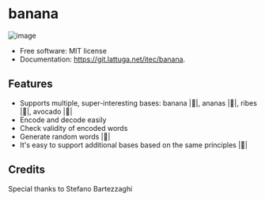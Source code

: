 banana
======

![image](https://img.shields.io/travis/itec/banana.svg?label=banana&color=fedcba&logo=data%3Aimage%2Fpng%3Bbase64%2CiVBORw0KGgoAAAANSUhEUgAAABgAAAAVCAYAAABc6S4mAAAACXBIWXMAAABmAAAAZgEHbzbCAAAAGXRFWHRTb2Z0d2FyZQB3d3cuaW5rc2NhcGUub3Jnm%2B48GgAAA3lJREFUOI2tlW1olWUYx3%2F38zznOWfPOdvT2WkenRZae3GkbWRva2PVRkYYkawpyvqQ6CAalZiwihgVlCQYgaUzEwMJlvYhMEr6ECc13Ha%2BlGm23MZglrpZnb2ct%2Be577sPdcKCEem5Pt1cXPf1%2B%2F%2Fv%2B4ILihu1wBAwBXQCGEUGbFnbFpg1BNqxeRGoLGp32%2BLzqeNuqn6xOL5%2FY2AA2FJMB5GoK2KljghLjXi83qgFWosJaGt%2FyE5nczqrNcTCwnVDuEUDWCbPvLw5tOL0T2qiusLwAUoCwikWoK1llWXHYyKWSHpTjcuEBWAalBQDEAnZvNa%2FM9wA8NWQ77fVmnEAqclfN8Aw2PPRjrATLROuVMgz56Sz6mZRBZD3dO56AW9s7ihf8NjqpXmAg5%2Fmk4%2FUGWmAnE8ulWXOulbhwDtdHZHl771kLcO%2FFPR8vN7dGeNsj90AcHJEnZeawWtxcIttcfTV7oravQeOLhIEPLS%2FZGPP3MkXWkwv6ggXYMeXchI49n8clANPL6wQa4590JBZ%2BeDuRXq0w9QqXdN3OD9wcdQX27YF7wPIeGROjEgFJP8LEAWagTXxmGjYuT0%2B17npFdAypM4%2FWgna3dOfO7Xr%2FSzDvcGmwqXuj73BjMc%2BAAtoATYBDpACTCGoKHVESewGw1m%2FOuA%2F2b7YqGt80wRVqi9sL9FyZkUuT65962wif0Uy3BtssgwsgB8v6%2FFDQ3IG6AcQwCQQSRyIjK2sNm%2FyJX60TLhCIAqKhFEyrFU%2BArJSKuT%2BT3JDr%2B%2FNGj2tpnzuAavxrzL1%2Fc860fR2LjCdYQMwUQAkbJOlbkRcvud2a7brCbu89V6rJmSLUAHgS%2FzkGTnSdyT7yxcJv%2BzhWmO6b0PgbsfGAbiSJvnthNJr9%2BXVdJZuIPm3OKChsky8m9gatCZ%2BV87BU3LqmzEVzEqE0gjbwg9b6Lq44Xc1mze21Ri3CYHwFJMXU%2FwwNacWDI1r9fwRbybj0QV8d%2FUnFp7hzlCAXevuML1n7zddNyRmQwGMUEAELVMHtUYqJWTG09nZnNJZT8SlpurXNKnez7zTg%2BP6glR0A7%2F9e0rEVWcbeCocYF1zlWl03mUsWb5Q3Cr%2BWYMnyZ8YVWc%2FHJDT5y7pGV%2FyFvD1fGMo5snXA%2BuDFtVlIUqVFlGAdF6rrMeE%2FnPvHgbG5mtciD8AcJRb8mo4BE0AAAAASUVORK5CYII%3D%0A%20%20%20%20%20:target:%20https://travis-ci.com/itec/banana)

-   Free software: MIT license
-   Documentation: <https://git.lattuga.net/itec/banana>.

Features
--------

 - Supports multiple, super-interesting bases: banana |:banana:|, ananas |:pineapple:|, ribes |:grapes:|, avocado |:avocado:|
 - Encode and decode easily
 - Check validity of encoded words
 - Generate random words |:game_die:|
 - It's easy to support additional bases based on the same principles |:jigsaw:|


Credits
-------

Special thanks to Stefano Bartezzaghi
